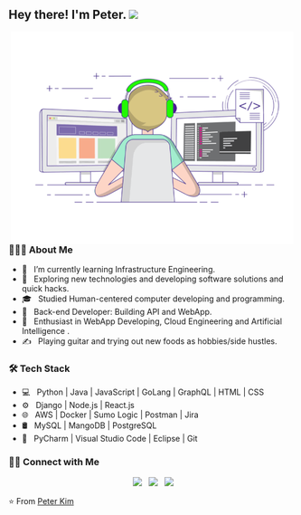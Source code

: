 <h2> Hey there! I'm Peter. <img src="https://github.com/souvikguria98/souvikguria98/blob/master/Hi.gif" width="25"></h2>
<img align="right" alt="GIF" src="https://raw.githubusercontent.com/devSouvik/devSouvik/master/gif3.gif" width="500"/>

<h3> 👨🏻‍💻 About Me </h3>

- 🔭 &nbsp; I’m currently learning Infrastructure Engineering.
- 🤔 &nbsp; Exploring new technologies and developing software solutions and quick hacks.
- 🎓 &nbsp; Studied Human-centered computer developing and programming.
- 💼 &nbsp; Back-end Developer: Building API and WebApp.
- 🌱 &nbsp; Enthusiast in WebApp Developing, Cloud Engineering and Artificial Intelligence .
- ✍️ &nbsp; Playing guitar and trying out new foods as hobbies/side hustles. 

<h3>🛠 Tech Stack</h3>

- 💻 &nbsp; Python | Java | JavaScript | GoLang | GraphQL | HTML | CSS
- ⚙️ &nbsp; Django | Node.js | React.js
- 🌐 &nbsp; AWS | Docker | Sumo Logic | Postman | Jira
- 🛢 &nbsp; MySQL | MangoDB | PostgreSQL
- 🔧 &nbsp; PyCharm | Visual Studio Code | Eclipse | Git

<h3> 🤝🏻 Connect with Me </h3>

<p align="center">
&nbsp; <a href="https://www.instagram.com/taesannn/" target="_blank" rel="noopener noreferrer"><img src="https://img.icons8.com/plasticine/100/000000/instagram-new.png" width="50" /></a>  
&nbsp; <a href="https://www.linkedin.com/in/peter-kim-436782183/" target="_blank" rel="noopener noreferrer"><img src="https://img.icons8.com/plasticine/100/000000/linkedin.png" width="50" /></a>
&nbsp; <a href="mailto:taesan.peter.kim@gmail.com" target="_blank" rel="noopener noreferrer"><img src="https://img.icons8.com/plasticine/100/000000/gmail.png"  width="50" /></a>
</p>

⭐️ From [Peter Kim](https://github.com/Taesan-Peter-Kim-Code/)
